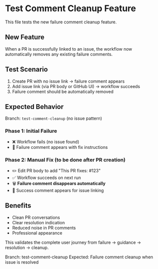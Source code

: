# Test Comment Cleanup Feature

This file tests the new failure comment cleanup feature.

## New Feature
When a PR is successfully linked to an issue, the workflow now automatically removes any existing failure comments.

## Test Scenario
1. Create PR with no issue link → failure comment appears
2. Add issue link (via PR body or GitHub UI) → workflow succeeds  
3. Failure comment should be automatically removed

## Expected Behavior
Branch: `test-comment-cleanup` (no issue pattern)

### Phase 1: Initial Failure
- ❌ Workflow fails (no issue found)
- 📝 Failure comment appears with fix instructions

### Phase 2: Manual Fix (to be done after PR creation)
- ✏️ Edit PR body to add "This PR fixes: #123"
- ✅ Workflow succeeds on next run
- 🗑️ **Failure comment disappears automatically**
- 📝 Success comment appears for issue linking

## Benefits
- Clean PR conversations
- Clear resolution indication  
- Reduced noise in PR comments
- Professional appearance

This validates the complete user journey from failure → guidance → resolution → cleanup.

Branch: test-comment-cleanup
Expected: Failure comment cleanup when issue is resolved